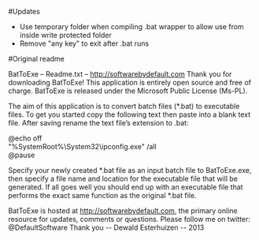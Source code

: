 #Updates
- Use temporary folder when compiling .bat wrapper to allow use from inside write protected folder
- Remove "any key" to exit after .bat runs

#Original readme

BatToExe – Readme.txt – http://softwarebydefault.com
Thank you for downloading BatToExe! This application is entirely open source and free of charge. 
BatToExe is released under the Microsoft Public License (Ms-PL).

The aim of this application is to convert batch files (*.bat) to executable files. 
To get you started copy the following text then paste into a blank text file. 
After saving rename the text file’s extension to .bat:

@echo off  
"%SystemRoot%\System32\ipconfig.exe" /all  
@pause  

Specify your newly created *.bat file as an input batch file to BatToExe.exe, 
then specify a file name and location for the executable file that will be generated. 
If all goes well you should end up with an executable file that performs the exact same function as the original *.bat file.

BatToExe is hosted at http://softwarebydefault.com, the primary online resource for updates, comments or questions.
Please follow me on twitter: @DefaultSoftware
Thank you -- Dewald Esterhuizen -- 2013
